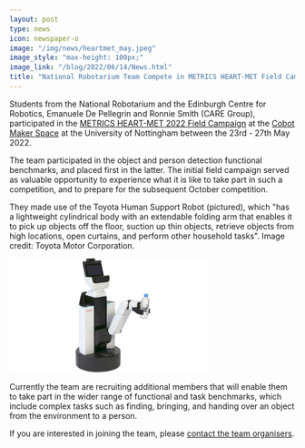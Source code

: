 ```yaml
---
layout: post
type: news
icon: newspaper-o
image: "/img/news/heartmet_may.jpeg" 
image_style: "max-height: 100px;"
image_link: "/blog/2022/06/14/News.html"
title: "National Robotarium Team Compete in METRICS HEART-MET Field Campaign"
---
```


Students from the National Robotarium and the Edinburgh Centre for Robotics, Emanuele De Pellegrin and Ronnie Smith (CARE Group), participated in the [METRICS HEART-MET 2022 Field Campaign](https://metricsproject.eu/healthcare/1st-field-campaign/) at the [Cobot Maker Space](https://cobotmakerspace.org/) at the University of Nottingham between the 23rd - 27th May 2022.

The team participated in the object and person detection functional benchmarks, and placed first in the latter. The initial field campaign served as valuable opportunity to experience what it is like to take part in such a competition, and to prepare for the subsequent October competition.

They made use of the Toyota Human Support Robot (pictured), which "has a lightweight cylindrical body with an extendable folding arm that enables it to pick up objects off the floor, suction up thin objects, retrieve objects from high locations, open curtains, and perform other household tasks". Image credit: Toyota Motor Corporation.

<img src="/img/news/toyota-hsr.jpg" alt="Toyota Human Support Robot (HSR)" height="200"/>

Currently the team are recruiting additional members that will enable them to take part in the wider range of functional and task benchmarks, which include complex tasks such as finding, bringing, and handing over an object from the environment to a person.

If you are interested in joining the team, please [contact the team organisers](mailto:ras35@hw.ac.uk;m.dragone@hw.ac.uk;).